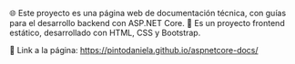 🌐 Este proyecto es una página web de documentación técnica, con guías para el desarrollo backend con ASP.NET Core.
💾 Es un proyecto frontend estático, desarrollado con HTML, CSS y Bootstrap.

🔗 Link a la página: https://pintodaniela.github.io/aspnetcore-docs/
